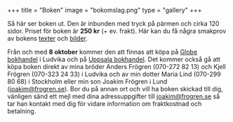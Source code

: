 +++
title = "Boken"
image = "bokomslag.png"
type = "gallery"
+++

Så här ser boken ut. Den är inbunden med tryck på pärmen och cirka 120 sidor. Priset för boken är **250 kr** (+ ev. frakt). Här kan du få några smakprov av bokens [texter](/texter/) och [bilder](/bilder/).

Från och med **8 oktober** kommer den att finnas att köpa på [Globe bokhandel](https://www.globebokhandel.se/) i Ludvika och på [Uppsala bokhandel](https://www.uppsalabokhandel.se/). Det kommer också gå att köpa boken direkt av mina bröder Anders Frögren (070-272 82 13) och Kjell Frögren (070-323 24 33) i Ludvika och av min dotter Maria Lind (070-299 80 68) i Stockholm eller min son Joakim Frögren i Lund (joakim@frogren.se). Bor du på annan ort och vill ha boken skickad till dig, vänligen sänd ett mejl med dina adressuppgifter till joakim@frogren.se så tar han kontakt med dig för vidare information om fraktkostnad och betalning.

 <!--Vill du förbeställa boken, klicka [här](bestall.html). Läs guiden här: https://www.developerdrive.com/add-google-forms-static-site/ -->

<!--Vill du förbeställa boken går det bra att skicka dina adressuppgifter till mig på <rolandfrogren@hotmail.com>. Boken kommer också efter överenskommelse att kunna avhämtas antingen i Stockholm, hos min bror Anders i Ludvika (tfn. 073-6004691) eller hos min son Joakim i Lund (<joakim@frogren.se>).-->
